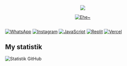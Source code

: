 # 
<p align='center'>
<img src='https://github-widgetbox.vercel.app/api/profile?username=xinz21&data=stars' />
</p>

<p align="center">
  <a href="https://github.com/Xinz21"><img src="http://readme-typing-svg.herokuapp.com?color=7FFF00&center=true&vCenter=true&multiline=false&lines=Welcome+To+My+Github+Profile;XinZ" alt="Ehe~">
</p> 
    
##
 [![WhatsApp](https://img.shields.io/badge/WhatsApp-25D366?style=flat&logo=whatsapp&logoColor=white)](https://wa.me/6288802101736)
 [![Instagram](https://img.shields.io/badge/Instagram-E4405F?style=flat&logo=instagram&logoColor=white)](https://www.instagram.com/takashiizuki0/)
 [![JavaScript](https://img.shields.io/badge/JavaScript-F7DF1E?style=flat&logo=javascript&logoColor=black)](https://www.javascript.com/)
 [![Replit](https://img.shields.io/badge/Replit-667881?style=flat&logo=replit&logoColor=white)](https://replit.com/@lanzx20])
 [![Vercel](https://img.shields.io/badge/Vercel-000000?style=flat&logo=vercel&logoColor=white)](https://vercel.com/[username_Vercel_kamu])
##

##  My statistik
![Statistik GitHub](https://github-readme-stats.vercel.app/api?username=xinz21&show_icons=true&theme=radical)
